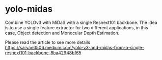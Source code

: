 # yolo-midas

Combine YOLOv3 with MiDaS with a single Resnext101 backbone. The idea is to use a single feature extractor for two different applications, in this case, Object detection and Monocular Depth Estimation.

Please read the article to see more details https://sarvan0506.medium.com/yolo-v3-and-midas-from-a-single-resnext101-backbone-8ba42948bf65


